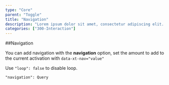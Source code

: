 ```yaml
---
type: "Core"
parent: "Toggle"
title: "Navigation"
description: "Lorem ipsum dolor sit amet, consectetur adipiscing elit. Nunc tempus laoreet leo sit amet iaculis."
categories: ["300-Interaction"]
---
```


##Navigation

You can add navigation with the **navigation** option, set the amount to add to the current activation with `data-xt-nav="value"`

Use `"loop": false` to disable loop.

`"navigation": Query`

<demo>
  <demovanilla src="demos/inline/demos/toggle/navigation">
  </demovanilla>
</demo>
